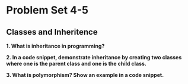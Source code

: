 # Problem Set 4-5

## Classes and Inheritence 

**1. What is inheritance in programming?**

**2. In a code snippet, demonstrate inheritance by creating two classes where one is the parent class and one is the child class.**

**3. What is polymorphism? Show an example in a code snippet.**


